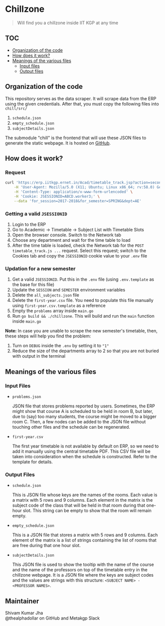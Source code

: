 # Chillzone

> Will find you a chillzone inside IIT KGP at any time

## TOC

- [Organization of the code](#organization-of-the-code)
- [How does it work?](#how-does-it-work)
- [Meanings of the various files](#meanings-of-the-various-files)
    - [Input files](#input-files)
    - [Output files](#output-files)

## Organization of the code

This repository serves as the data scraper. It will scrape data from the ERP
using the given credentials. After that, you must copy the following files into
`chill/src/`

1. `schedule.json`
1. `empty_schedule.json`
1. `subjectDetails.json`

The submodule "chill" is the frontend that will use these JSON files to generate
the static webpage. It is hosted on
[GitHub](https://github.com/icyflame/chillzone-frontend).

## How does it work?

### Request

```sh
curl 'https://erp.iitkgp.ernet.in/Acad/timetable_track.jsp?action=second&dept=AE' \
    -H 'User-Agent: Mozilla/5.0 (X11; Ubuntu; Linux x86_64; rv:58.0) Gecko/20100101 Firefox/58.0' \
    -H 'Content-Type: application/x-www-form-urlencoded' \
    -H 'Cookie: JSESSIONID=ABCD.worker3;' \
    --data 'for_session=2017-2018&for_semester=SPRING&dept=AE'
```

### Getting a valid `JSESSIONID`

1. Login to the ERP
1. Go to Academic -> Timetable -> Subject List with Timetable Slots
1. Open the browser console. Switch to the Network tab
1. Choose any department and wait for the time table to load
1. After the time table is loaded, check the Network tab for the `POST
   timetable_track.js ...` request. Select this request; switch to the Cookies
   tab and copy the `JSESSIONID` cookie value to your `.env` file

### Updation for a new semester

1. Get a valid `JSESSIONID`. Put this in the `.env` file (using `.env.template`
   as the base for this file)
1. Update the `SESSION` and `SEMESTER` environment variables
1. Delete the `all_subjects.json` file
1. Delete the `first-year.csv` file. You need to populate this file manually
   using `first-year.csv.template` as a reference
1. Empty the `problems` array inside `main.go`
1. Run `go build && ./chillzone`. This will build and run the `main` function
   inside `main.go`

**Note:** In case you are unable to scrape the new semester's timetable, then,
these steps will help you find the problem:

1. Turn on `DEBUG` inside the `.env` by setting it to `"1"`
1. Reduce the size of the departments array to 2 so that you are not buried with
   output in the terminal

## Meanings of the various files

### Input Files

- `problems.json`

    JSON file that stores problems reported by users. Sometimes, the ERP might
    show that course A is scheduled to be held in room B, but later, due to
    (say) too many students, the course might be moved to a bigger room C. Then,
    a few nodes can be added to the JSON file without touching other files and
    the schedule can be regenerated.

- `first-year.csv`

    The first year timetable is not available by default on ERP, so we need to
    add it manually using the central timetable PDF. This CSV file will be taken
    into consideration when the schedule is constructed. Refer to the template
    for details.

### Output Files

- `schedule.json`

    This is JSON file whose keys are the names of the rooms. Each value is a
    matrix with 5 rows and 9 columns. Each element in the matrix is the subject
    code of the class that will be held in that room during that one-hour slot.
    This string can be empty to show that the room will remain empty.

- `empty_schedule.json`

    This is a JSON file that stores a matrix with 5 rows and 9 columns. Each
    element of the matrix is a list of strings containing the list of rooms that
    are free during that one hour slot.

- `subjectDetails.json`

    This JSON file is used to show the tooltip with the name of the course and
    the name of the professors on top of the timetable entry in the chillzone
    webpage. It is a JSON file where the keys are subject codes and the values are
    strings with this structure: `<SUBJECT NAME> - <PROFESSOR NAMES>`.

## Maintainer

Shivam Kumar Jha<br/>
@thealphadollar on GitHub and Metakgp Slack

